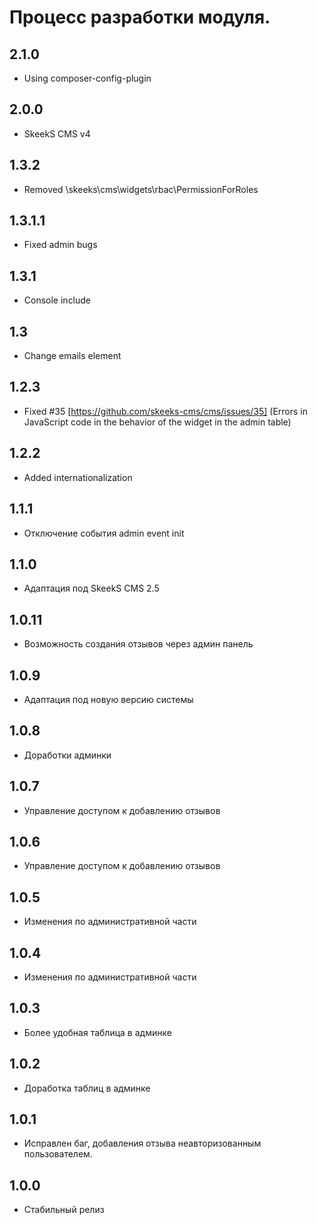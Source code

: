 Процесс разработки модуля.
==============

2.1.0
-----------------
 * Using composer-config-plugin
 
2.0.0
-----------------
 * SkeekS CMS v4

1.3.2
-----------------
 * Removed \skeeks\cms\widgets\rbac\PermissionForRoles

1.3.1.1
-----------------
 * Fixed admin bugs

1.3.1
-----------------
 * Console include

1.3
-----------------
 * Change emails element

1.2.3
-----------------
  * Fixed #35 [https://github.com/skeeks-cms/cms/issues/35] (Errors in JavaScript code in the behavior of the widget in the admin table)

1.2.2
-----------------
  * Added internationalization

1.1.1
-----------------
  * Отключение события admin event init

1.1.0
-----------------
  * Адаптация под SkeekS CMS 2.5

1.0.11
-----------------
  * Возможность создания отзывов через админ панель

1.0.9
-----------------
  * Адаптация под новую версию системы

1.0.8
-----------------
  * Доработки админки

1.0.7
-----------------
  * Управление доступом к добавлению отзывов

1.0.6
-----------------
  * Управление доступом к добавлению отзывов

1.0.5
-----------------
  * Изменения по административной части

1.0.4
-----------------
  * Изменения по административной части

1.0.3
-----------------
  * Более удобная таблица в админке
  
1.0.2
-----------------
  * Доработка таблиц в админке
  
1.0.1
-----------------
  * Исправлен баг, добавления отзыва неавторизованным пользователем.
  
1.0.0
-----------------
  * Стабильный релиз

